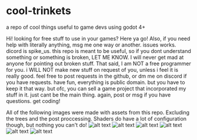 # cool-trinkets
a repo of cool things useful to game devs using godot 4+

Hi! looking for free stuff to use in your games? Here ya go! Also, if you need help with literally anything, msg me one way or another. issues works. dicord is spike_us.
this repo is meant to be useful, so if you dont understand something or something is broken, LET ME KNOW. I will never get mad at anyone for pointing out broken stuff. That
said, I am NOT a free programmer for you. i WILL NOT make new stuff on request of you, unless i feel it is really good. feel free to post requests in the github, or dm me on discord if you have
requests. have fun, everything is public domain. but you have to keep it that way. but ofc, you can sell a game project that incorporated my stuff in it. just cant be the main thing.
again, post or msg if you have questions. get coding!

All of the following images were made with assets from this repo. Excluding the trees and the post proccessing. Shaders do have a lot of configuration though, but nothing you can't do!
![alt text](https://github.com/SpikeTrapBoomStudios/godot-4-trinkets-and-things/blob/6a53cfb143bae8ec4bd050eab12152b66c00389d/preview_images/1.png)
![alt text](https://github.com/SpikeTrapBoomStudios/godot-4-trinkets-and-things/blob/6a53cfb143bae8ec4bd050eab12152b66c00389d/preview_images/2.png)
![alt text](https://github.com/SpikeTrapBoomStudios/godot-4-trinkets-and-things/blob/6a53cfb143bae8ec4bd050eab12152b66c00389d/preview_images/3.png)
![alt text](https://github.com/SpikeTrapBoomStudios/godot-4-trinkets-and-things/blob/6a53cfb143bae8ec4bd050eab12152b66c00389d/preview_images/4.png)
![alt text](https://github.com/SpikeTrapBoomStudios/godot-4-trinkets-and-things/blob/6a53cfb143bae8ec4bd050eab12152b66c00389d/preview_images/5.png)
![alt text](https://github.com/SpikeTrapBoomStudios/godot-4-trinkets-and-things/blob/6a53cfb143bae8ec4bd050eab12152b66c00389d/preview_images/6.png)
